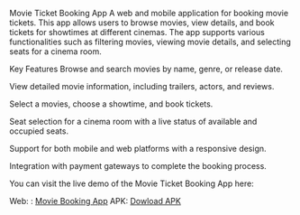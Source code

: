Movie Ticket Booking App
A web and mobile application for booking movie tickets. This app allows users to browse movies, view details, and book tickets for showtimes at different cinemas. The app supports various functionalities such as filtering movies, viewing movie details, and selecting seats for a cinema room.

Key Features
Browse and search movies by name, genre, or release date.

View detailed movie information, including trailers, actors, and reviews.

Select a movies, choose a showtime, and book tickets.

Seat selection for a cinema room with a live status of available and occupied seats.

Support for both mobile and web platforms with a responsive design.

Integration with payment gateways to complete the booking process.

You can visit the live demo of the Movie Ticket Booking App here:

Web: : [Movie Booking App](https://movie-booking-three-wine.vercel.app/)
APK: [Dowload APK](https://drive.google.com/file/d/1_JlsSPj_8wanyyu7fvegbq5MfoL5K5XW/view?usp=sharing)
